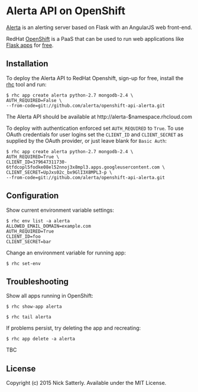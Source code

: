 Alerta API on OpenShift
=======================

[Alerta](http://alerta.io) is an alerting server based on Flask with an AngularJS web front-end.

RedHat [OpenShift](https://www.openshift.com/products/online) is a PaaS that can be used to run web applications like [Flask apps](https://developers.openshift.com/en/python-flask.html) for [free](https://www.openshift.com/products/pricing). 

Installation
------------

To deploy the Alerta API to RedHat Openshift, sign-up for free, install the [rhc](https://developers.openshift.com/en/getting-started-osx.html#client-tools) tool and run:

    $ rhc app create alerta python-2.7 mongodb-2.4 \
    AUTH_REQUIRED=False \
    --from-code=git://github.com/alerta/openshift-api-alerta.git

The Alerta API should be available at http://alerta-$namespace.rhcloud.com

To deploy with authentication enforced set `AUTH_REQUIRED` to `True`. To use OAuth credentials for user logins set the `CLIENT_ID` and `CLIENT_SECRET` as supplied by the OAuth provider, or just leave blank for `Basic Auth`:

    $ rhc app create alerta python-2.7 mongodb-2.4 \
    AUTH_REQUIRED=True \
    CLIENT_ID=379647311730-6tfdcopl5fodke08el52nnoj3x8mpl3.apps.googleusercontent.com \
    CLIENT_SECRET=UpJxs02c_bx9GlI3X8MPL3-p \
    --from-code=git://github.com/alerta/openshift-api-alerta.git

Configuration
-------------

Show current environment variable settings:

    $ rhc env list -a alerta
    ALLOWED_EMAIL_DOMAIN=example.com
    AUTH_REQUIRED=True
    CLIENT_ID=foo
    CLIENT_SECRET=bar

Change an environment variable for running app:

    $ rhc set-env 

Troubleshooting
---------------

Show all apps running in OpenShift:

    $ rhc show-app alerta

    $ rhc tail alerta


If problems persist, try deleting the app and recreating:

    $ rhc app delete -a alerta

TBC

License
-------

Copyright (c) 2015 Nick Satterly. Available under the MIT License.

